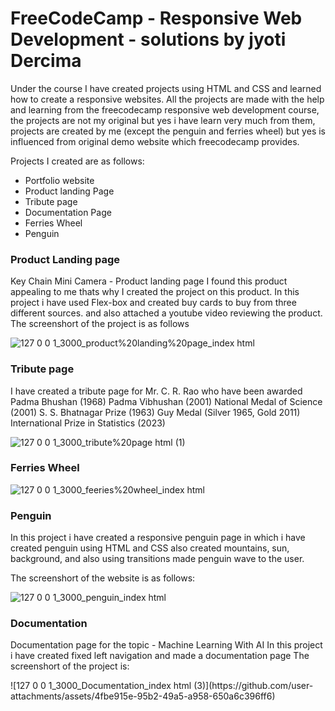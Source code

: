 <h1>FreeCodeCamp - Responsive Web Development - solutions by jyoti Dercima</h1>

Under the course I have created projects using HTML and CSS and learned how to create a responsive websites.
All the projects are made with the help and learning from the freecodecamp responsive web development course, the projects are not my original but yes i have learn very much from them, projects are created by me (except the penguin and ferries wheel) but yes is influenced from original demo website which freecodecamp provides.
<p>Projects I created are as follows:</p>
<ul>
<li>Portfolio website</li>
<li>Product landing Page</li>
<li>Tribute page</li>
<li>Documentation Page</li>
<li>Ferries Wheel</li>
<li>Penguin</li>

</ul>
<h3></h3>
<p></p>

<h3>Product Landing page</h3>
<p>Key Chain Mini Camera - Product landing page
I found this product appealing to me thats why I created the project on this product. In this project i have used Flex-box and created buy cards to buy from three different sources. and also attached a youtube video reviewing the product.
The screenshort of the project is as follows
</p>

![127 0 0 1_3000_product%20landing%20page_index html](https://github.com/user-attachments/assets/5099020a-997c-4af8-ab52-0bde3b6c905e)



<h3>Tribute page</h3>
<p>I have created a tribute page for Mr. C. R. Rao who have been awarded Padma Bhushan (1968) Padma Vibhushan (2001) National Medal of Science (2001) S. S. Bhatnagar Prize (1963) Guy Medal (Silver 1965, Gold 2011) International Prize in Statistics (2023)
</p>


![127 0 0 1_3000_tribute%20page html (1)](https://github.com/user-attachments/assets/349bf93f-89a8-4af3-b401-9ad22b6417de)



<h3>Ferries Wheel</h3>
<p>
</p>

![127 0 0 1_3000_feeries%20wheel_index html](https://github.com/user-attachments/assets/10773629-8dbe-4c85-a6ad-10afb2fc2782)

<h3>Penguin</h3>
<p>In this project i have created a responsive penguin page in which i have created penguin using HTML and CSS also created mountains, sun, background, and also using transitions made penguin wave to the user.</p>
The screenshort of the website is as follows:

![127 0 0 1_3000_penguin_index html](https://github.com/user-attachments/assets/d639883f-592f-4be1-83aa-58e8c1b81509)


<h3>Documentation</h3>
<p>Documentation page for the topic - Machine Learning With AI
In this project i have created fixed left navigation and made a documentation page 
The screenshort of the project is: 
</p>![127 0 0 1_3000_Documentation_index html (3)](https://github.com/user-attachments/assets/4fbe915e-95b2-49a5-a958-650a6c396ff6)

